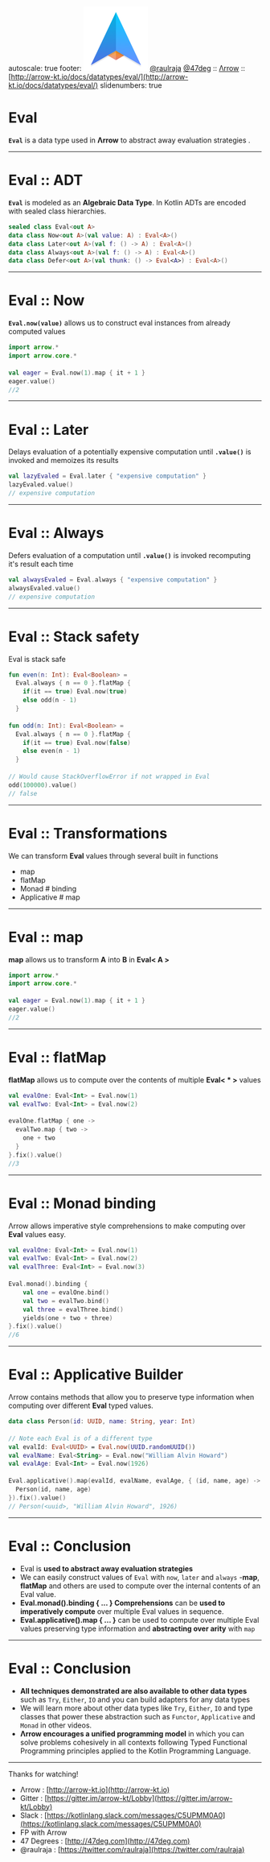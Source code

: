 autoscale: true
footer: ![Arrow](arrow-brand-128x128.png) [@raulraja](https://twitter.com/raulraja) [@47deg](https://twitter.com/47deg) :: [Λrrow](http://arrow-kt.io) :: [http://arrow-kt.io/docs/datatypes/eval/](http://arrow-kt.io/docs/datatypes/eval/)
slidenumbers: true

# Eval 

__`Eval`__ is a data type used in __Λrrow__ to abstract away evaluation strategies .

---

# Eval :: ADT

__`Eval`__ is modeled as an __Algebraic Data Type__.
In Kotlin ADTs are encoded with sealed class hierarchies.

```kotlin
sealed class Eval<out A>
data class Now<out A>(val value: A) : Eval<A>()
data class Later<out A>(val f: () -> A) : Eval<A>()
data class Always<out A>(val f: () -> A) : Eval<A>()
data class Defer<out A>(val thunk: () -> Eval<A>) : Eval<A>()
```

---

# Eval :: Now

__`Eval.now(value)`__ allows us to construct eval instances from already computed values

```kotlin
import arrow.*
import arrow.core.*

val eager = Eval.now(1).map { it + 1 }
eager.value() 
//2
```

---

# Eval :: Later

Delays evaluation of a potentially expensive computation until __`.value()`__ is invoked and memoizes its results

```kotlin
val lazyEvaled = Eval.later { "expensive computation" }
lazyEvaled.value()
// expensive computation
```

---

# Eval :: Always

Defers evaluation of a computation until __`.value()`__ is invoked recomputing it's result each time

```kotlin
val alwaysEvaled = Eval.always { "expensive computation" }
alwaysEvaled.value()
// expensive computation
```

---

# Eval :: Stack safety

Eval is stack safe

```kotlin
fun even(n: Int): Eval<Boolean> =
  Eval.always { n == 0 }.flatMap {
    if(it == true) Eval.now(true)
    else odd(n - 1)
  }

fun odd(n: Int): Eval<Boolean> =
  Eval.always { n == 0 }.flatMap {
    if(it == true) Eval.now(false)
    else even(n - 1)
  }

// Would cause StackOverflowError if not wrapped in Eval
odd(100000).value() 
// false
```

---

# Eval :: Transformations

We can transform __Eval__ values through several built in functions
- map
- flatMap
- Monad # binding
- Applicative # map

---

# Eval :: map

__map__ allows us to transform __A__ into __B__ in __Eval< A >__

```kotlin
import arrow.*
import arrow.core.*

val eager = Eval.now(1).map { it + 1 }
eager.value() 
//2
````

---

# Eval :: flatMap

__flatMap__ allows us to compute over the contents of multiple __Eval< * >__ values 

```kotlin
val evalOne: Eval<Int> = Eval.now(1)
val evalTwo: Eval<Int> = Eval.now(2)

evalOne.flatMap { one -> 
  evalTwo.map { two -> 
    one + two  
  }
}.fix().value()
//3
```

---

# Eval :: Monad binding

Λrrow allows imperative style comprehensions to make computing over __Eval__ values easy.

```kotlin
val evalOne: Eval<Int> = Eval.now(1)
val evalTwo: Eval<Int> = Eval.now(2)
val evalThree: Eval<Int> = Eval.now(3)

Eval.monad().binding {
    val one = evalOne.bind()
    val two = evalTwo.bind()
    val three = evalThree.bind()
    yields(one + two + three)
}.fix().value()
//6
```

---

# Eval :: Applicative Builder

Λrrow contains methods that allow you to preserve type information when computing over different __Eval__ typed values.

```kotlin
data class Person(id: UUID, name: String, year: Int)

// Note each Eval is of a different type
val evalId: Eval<UUID> = Eval.now(UUID.randomUUID())
val evalName: Eval<String> = Eval.now("William Alvin Howard")
val evalAge: Eval<Int> = Eval.now(1926)

Eval.applicative().map(evalId, evalName, evalAge, { (id, name, age) ->
  Person(id, name, age)
}).fix().value()
// Person(<uuid>, "William Alvin Howard", 1926)
```

---

# Eval :: Conclusion

- Eval is __used to abstract away evaluation strategies__
- We can easily construct values of `Eval` with `now`, `later` and `always`
-__map__, __flatMap__ and others are used to compute over the internal contents of an Eval value.
- __Eval.monad().binding { ... } Comprehensions__ can be __used to imperatively compute__ over multiple Eval values in sequence.
- __Eval.applicative().map { ... }__ can be used to compute over multiple Eval values preserving type information and __abstracting over arity__ with `map`

---

# Eval :: Conclusion

- __All techniques demonstrated are also available to other data types__ such as `Try`, `Either`, `IO` and you can build adapters for any data types
- We will learn more about other data types like `Try`, `Either`, `IO` and type classes that power these abstraction such as `Functor`, `Applicative` and `Monad` in other videos.
- __Λrrow encourages a unified programming model__ in which you can solve problems cohesively in all contexts following Typed Functional Programming principles applied to the Kotlin Programming Language.

---

Thanks for watching!

- Λrrow : [http://arrow-kt.io](http://arrow-kt.io)
- Gitter : [https://gitter.im/arrow-kt/Lobby](https://gitter.im/arrow-kt/Lobby)
- Slack : [https://kotlinlang.slack.com/messages/C5UPMM0A0](https://kotlinlang.slack.com/messages/C5UPMM0A0)
- FP with Arrow 
- 47 Degrees : [http://47deg.com](http://47deg.com)
- @raulraja : [https://twitter.com/raulraja](https://twitter.com/raulraja)

